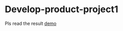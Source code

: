 # Develop-product-project1
Pls read the result 
[demo](https://taoyuanyang.github.io/Develop-product-project1/R-Markdown-and-Leaflet.html)
